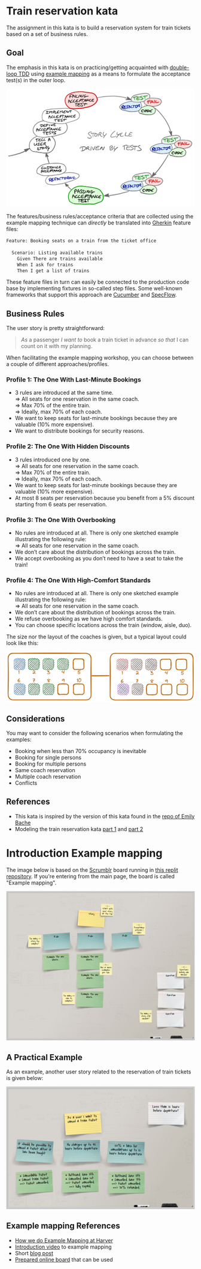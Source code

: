 # Train reservation kata

The assignment in this kata is to build a reservation system for
train tickets based on a set of business rules.

## Goal

The emphasis in this kata is on practicing/getting acquainted with 
[double-loop TDD](https://sammancoaching.org/learning_hours/bdd/double_loop_tdd.html)
using [example mapping](https://www.linkedin.com/pulse/how-we-do-example-mapping-harver-phil-mander/) 
as a means to formulate the acceptance test(s) in the outer loop.

![Double loop TDD](../../presentations/intro-tdd/images/tdd-scope.png)

The features/business rules/acceptance criteria that are collected using the
example mapping technique can _directly_ be translated into 
[Gherkin](https://cucumber.io/docs/gherkin/) feature files:

```
Feature: Booking seats on a train from the ticket office

  Scenario: Listing available trains
    Given There are trains available
    When I ask for trains
    Then I get a list of trains
``` 

These feature files in turn can easily be connected to the production code
base by implementing fixtures in so-called step files. Some well-known
frameworks that support this approach are [Cucumber](https://cucumber.io/) and
[SpecFlow](https://specflow.org/).


## Business Rules

The user story is pretty straightforward:

> *As* a passenger
> *I want to* book a train ticket in advance
> *so that* I can count on it with my planning.

When facilitating the example mapping workshop, you can choose between
a couple of different approaches/profiles.

### Profile 1: The One With Last-Minute Bookings

- 3 rules are introduced at the same time.<br/>
  ⇒ All seats for one reservation in the same coach.<br/> 
  ⇒ Max 70% of the entire train.<br/>
  ⇒ Ideally, max 70% of each coach.
- We want to keep seats for last-minute bookings because they are valuable (10% more expensive).
- We want to distribute bookings for security reasons.

### Profile 2: The One With Hidden Discounts

- 3 rules introduced one by one.<br/>
  ⇒ All seats for one reservation in the same coach.<br/>
  ⇒ Max 70% of the entire train.<br/>
  ⇒ Ideally, max 70% of each coach.
- We want to keep seats for last-minute bookings because they are valuable (10% more expensive).
- At most 8 seats per reservation because you benefit from a 5% discount starting from 6 seats per reservation.

### Profile 3: The One With Overbooking

- No rules are introduced at all. There is only one sketched example illustrating the following rule:<br/>
  ⇒ All seats for one reservation in the same coach.
- We don’t care about the distribution of bookings across the train.
- We accept overbooking as you don’t need to have a seat to take the train!

### Profile 4: The One With High-Comfort Standards

- No rules are introduced at all. There is only one sketched example illustrating the following rule:<br/>
  ⇒ All seats for one reservation in the same coach.
- We don’t care about the distribution of bookings across the train.
- We refuse overbooking as we have high comfort standards.
- You can choose specific locations across the train (window, aisle, duo).

The size nor the layout of the coaches is given, but a typical layout
could look like this:

![Sample configuration](./images/train-reservation-kata.png)

## Considerations

You may want to consider the following scenarios when formulating the examples:

- Booking when less than 70% occupancy is inevitable
- Booking for single persons
- Booking for multiple persons
- Same coach reservation
- Multiple coach reservation
- Conflicts

## References

- This kata is inspired by the version of this kata found in the [repo of Emily Bache](https://github.com/emilybache/KataTrainReservation/tree/master#readme)
- Modeling the train reservation kata
  [part 1](https://sadraskol.com/posts/modeling-the-train-reservation-kata-part-1/) and
  [part 2](https://sadraskol.com/posts/modeling-the-train-reservation-kata-part-2/)

# Introduction Example mapping

The image below is based on the [Scrumblr](http://scrumblr.ca/) board running in 
[this replit repository](https://scrumblr.zwh.repl.co/Example%20mapping). 
If you're entering from the main page, the board is called "Example mapping".

![Example mapping](./images/example-mapping.png)

## A Practical Example

As an example, another user story related to the reservation of train tickets
is given below:

![Ticket cancellation](./images/ticket-cancellation.png)


## Example mapping References
- [How we do Example Mapping at Harver](https://www.linkedin.com/pulse/how-we-do-example-mapping-harver-phil-mander/)
- [Introduction video](https://www.youtube.com/watch?v=VwvrGfWmG_U) to example mapping
- Short [blog post](https://cucumber.io/blog/bdd/example-mapping-introduction/)
- [Prepared online board](https://scrumblr.zwh.repl.co/Example%20mapping) that can be used
